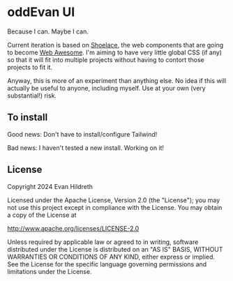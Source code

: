 # oddEvan UI

Because I can. Maybe I can.

Current iteration is based on [Shoelace](https://shoelace.style), the web components that are going to become
[Web Awesome](https://www.kickstarter.com/projects/fontawesome/web-awesome). I'm aiming to have very little global CSS
(if any) so that it will fit into multiple projects without having to contort those projects to fit it.

Anyway, this is more of an experiment than anything else. No idea if this will actually be useful to anyone, including
myself. Use at your own (very substantial!) risk.

## To install

Good news: Don't have to install/configure Tailwind!

Bad news: I haven't tested a new install. Working on it!

## License

Copyright 2024 Evan Hildreth

Licensed under the Apache License, Version 2.0 (the "License");
you may not use this project except in compliance with the License.
You may obtain a copy of the License at

  http://www.apache.org/licenses/LICENSE-2.0

Unless required by applicable law or agreed to in writing, software
distributed under the License is distributed on an "AS IS" BASIS,
WITHOUT WARRANTIES OR CONDITIONS OF ANY KIND, either express or implied.
See the License for the specific language governing permissions and
limitations under the License.
